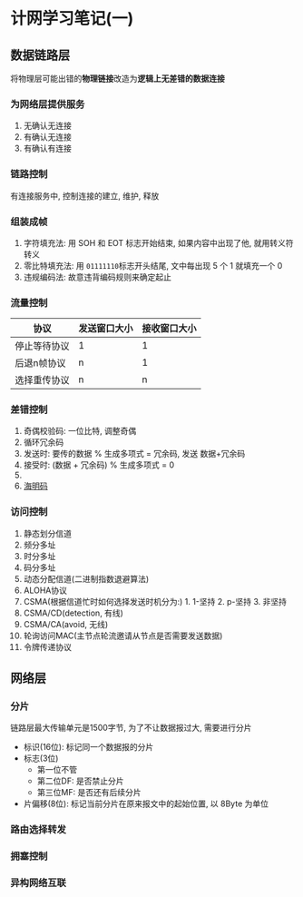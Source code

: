 
# 计网学习笔记(一)

## 数据链路层

将物理层可能出错的**物理链接**改造为**逻辑上无差错的数据连接**

### 为网络层提供服务

1. 无确认无连接
2. 有确认无连接
3. 有确认有连接

### 链路控制

有连接服务中, 控制连接的建立, 维护, 释放

### 组装成帧

1. 字符填充法: 用 SOH 和 EOT 标志开始结束, 如果内容中出现了他, 就用转义符转义
2. 零比特填充法: 用 `01111110`标志开头结尾, 文中每出现 5 个 1 就填充一个 0
3. 违规编码法: 故意违背编码规则来确定起止

### 流量控制

| 协议         | 发送窗口大小 | 接收窗口大小 |
| ------------ | ------------ | ------------ |
| 停止等待协议 | 1            | 1            |
| 后退n帧协议  | n            | 1            |
| 选择重传协议 | n            | n            |

### 差错控制

1. 奇偶校验码: 一位比特, 调整奇偶
2. 循环冗余码
3. 发送时: 要传的数据 % 生成多项式 = 冗余码, 发送 数据+冗余码
4. 接受时: (数据 + 冗余码) % 生成多项式 = 0
5. 
6. [海明码](https://www.cnblogs.com/godoforange/p/12003676.html)

### 访问控制

1. 静态划分信道
  1. 频分多址
  2. 时分多址
  3. 码分多址
2. 动态分配信道(二进制指数退避算法)
  1. ALOHA协议
  2. CSMA(根据信道忙时如何选择发送时机分为:)
    1. 1-坚持
    2. p-坚持
    3. 非坚持
  3. CSMA/CD(detection, 有线)
  4. CSMA/CA(avoid, 无线)
3. 轮询访问MAC(主节点轮流邀请从节点是否需要发送数据)
  1. 令牌传递协议

## 网络层

### 分片

链路层最大传输单元是1500字节, 为了不让数据报过大, 需要进行分片

- 标识(16位): 标记同一个数据报的分片
- 标志(3位)
  - 第一位不管
  - 第二位DF: 是否禁止分片
  - 第三位MF: 是否还有后续分片
- 片偏移(8位): 标记当前分片在原来报文中的起始位置, 以 8Byte 为单位

### 路由选择转发

### 拥塞控制

### 异构网络互联

  